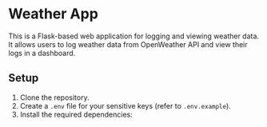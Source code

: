 # Weather App

This is a Flask-based web application for logging and viewing weather data. It allows users to log weather data from OpenWeather API and view their logs in a dashboard.

## Setup

1. Clone the repository.
2. Create a `.env` file for your sensitive keys (refer to `.env.example`).
3. Install the required dependencies:
